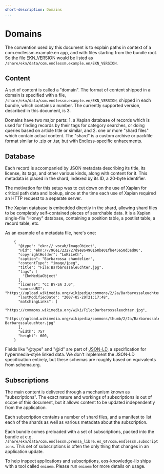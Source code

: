 ```yaml
---
short-description: Domains
...
```

# Domains

The convention used by this document is to explain paths in context of a
com.endlessm.example.en app, and with files starting from the bundle
root. So the file EKN_VERSION would be listed as
`/share/ekn/data/com.endlessm.example.en/EKN_VERSION`.

## Content ##

A set of content is called a "domain". The format of content shipped in
a domain is specified with a file,
`/share/ekn/data/com.endlessm.example.en/EKN_VERSION`, shipped in each
bundle, which contains a number. The currently supported version,
described in this document, is 3.

Domains have two major parts: 1. a Xapian database of records which is
used for finding records by their tags for category searches, or doing
queries based on article title or similar, and 2. one or more "shard
files" which contain actual content. The "shard" is a custom archive or
packfile format similar to .zip or .tar, but with Endless-specific
enhacements.

## Database ##

Each record is accompanied by JSON metadata describing its title, its
license, its tags, and other various kinds, along with content for it.
This metadata is placed in the shard, indexed by its ID, a 20-byte
identifier.

The motivation for this setup was to cut down on the use of Xapian for
critical path data and lookup, since at the time each use of Xapian
required an HTTP request to a separate server.

The Xapian database is embedded directly in the shard, allowing shard
files to be completely self-contained pieces of searchable data. It
is a Xapian single-file "Honey" database, containing a position table, a
postlist table, a record table, etc.

As an example of a metadata file, here's one:

```
    {
      "@type": "ekn://_vocab/ImageObject",
      "@id": "ekn:///96e17232727d9e86490160be01fbe45650d3ed90",
      "copyrightHolder": "LoKiLeCh",
      "caption": "Barbarossa chandelier",
      "contentType": "image/jpeg",
      "title": "File:Barbarossaleuchter.jpg",
      "tags": [
        "EknMediaObject"
      ],
      "license": "CC BY-SA 3.0",
      "sourceURI": "https://upload.wikimedia.org/wikipedia/commons/2/2a/Barbarossaleuchter.jpg",
      "lastModifiedDate": "2007-05-20T21:17:48",
      "matchingLinks": [
          "https://commons.wikimedia.org/wiki/File:Barbarossaleuchter.jpg",
          "https://upload.wikimedia.org/wikipedia/commons/thumb/2/2a/Barbarossaleuchter.jpg/220px-Barbarossaleuchter.jpg"
      ],
      "width": 757
      "height": 600,
    }
```

Fields like "@type" and "@id" are part of [JSON-LD](http://json-ld.org/),
a specification for hypermedia-style linked data.
We don't implement the JSON-LD specification entirely, but these schemas
are roughly based on equivalents from schema.org.

## Subscriptions ##

The main content is delivered through a mechanism known as
"subscriptions". The exact nature and workings of subscriptions is out
of scope of this document, but it allows content to be updated
independently from the application.

Each subscription contains a number of shard files, and a manifest to
list each of the shards as well as various metadata about the
subscription.

Each bundle comes preloaded with a set of
subscriptions, packed into the bundle at e.g.
`/share/ekn/data/com.endlessm.prensa_libre.es_GT/com.endlessm.subscriptions`.
This set of subscriptions is often the only thing that changes in an application update.

To help inspect applications and subscriptions, eos-knowledge-lib ships
with a tool called `eminem`. Please run `eminem` for more details on
usage.

